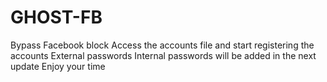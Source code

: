 # GHOST-FB
Bypass Facebook block Access the accounts file and start registering the accounts External passwords Internal passwords will be added in the next update Enjoy your time
